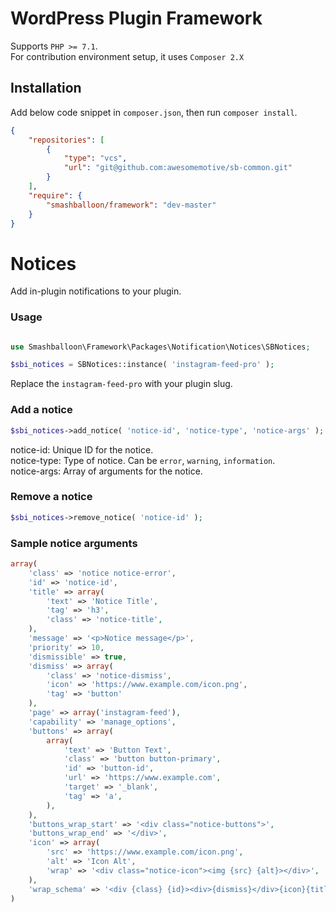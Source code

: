 # WordPress Plugin Framework

<p>
Supports <code>PHP >= 7.1</code>.
<br>For contribution environment setup, it uses <code>Composer 2.X</code>
</p>

## Installation

Add below code snippet in `composer.json`, then run `composer install`.

```json
{
    "repositories": [
        {
            "type": "vcs",
            "url": "git@github.com:awesomemotive/sb-common.git"
        }
    ],
    "require": {
        "smashballoon/framework": "dev-master"
    }
}
```

# Notices

Add in-plugin notifications to your plugin.

### Usage

```php

use Smashballoon\Framework\Packages\Notification\Notices\SBNotices;

$sbi_notices = SBNotices::instance( 'instagram-feed-pro' );

```
Replace the `instagram-feed-pro` with your plugin slug.

### Add a notice

```php
$sbi_notices->add_notice( 'notice-id', 'notice-type', 'notice-args' );
```
notice-id: Unique ID for the notice.<br>
notice-type: Type of notice. Can be `error`, `warning`, `information`.<br>
notice-args: Array of arguments for the notice.

### Remove a notice

```php
$sbi_notices->remove_notice( 'notice-id' );
```

### Sample notice arguments

```php
array(
    'class' => 'notice notice-error',
    'id' => 'notice-id',
    'title' => array(
        'text' => 'Notice Title',
        'tag' => 'h3',
        'class' => 'notice-title',
    ),
    'message' => '<p>Notice message</p>',
    'priority' => 10,
    'dismissible' => true,
    'dismiss' => array(
        'class' => 'notice-dismiss',
        'icon' => 'https://www.example.com/icon.png',
        'tag' => 'button'
    ),
    'page' => array('instagram-feed'),
    'capability' => 'manage_options',
    'buttons' => array(
        array(
            'text' => 'Button Text',
            'class' => 'button button-primary',
            'id' => 'button-id',
            'url' => 'https://www.example.com',
            'target' => '_blank',
            'tag' => 'a',
        ),
    ),
    'buttons_wrap_start' => '<div class="notice-buttons">',
    'buttons_wrap_end' => '</div>',
    'icon' => array(
        'src' => 'https://www.example.com/icon.png',
        'alt' => 'Icon Alt',
        'wrap' => '<div class="notice-icon"><img {src} {alt}></div>',
    ),
    'wrap_schema' => '<div {class} {id}><div>{dismiss}</div>{icon}{title}{message}{buttons}</div>',
)

```
